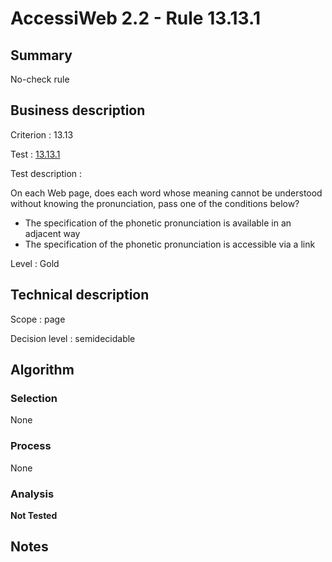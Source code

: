 # AccessiWeb 2.2 - Rule 13.13.1

## Summary

No-check rule

## Business description

Criterion : 13.13

Test : [13.13.1](http://www.accessiweb.org/index.php/accessiweb-22-english-version.html#test-13-13-1)

Test description :

On each Web page, does each word whose meaning cannot be understood
without knowing the pronunciation, pass one of the conditions below?

-   The specification of the phonetic pronunciation is available in an
    adjacent way
-   The specification of the phonetic pronunciation is accessible via a
    link

Level : Gold

## Technical description

Scope : page

Decision level :
semidecidable

## Algorithm

### Selection

None

### Process

None

### Analysis

**Not Tested**

## Notes



